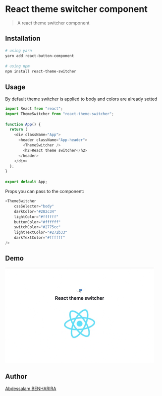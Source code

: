# React theme switcher component

> A react theme switcher component

## Installation

```bash
# using yarn
yarn add react-button-component

# using npm
npm install react-theme-switcher
```

## Usage

By default theme switcher is applied to body and colors are already setted

```js
import React from "react";
import ThemeSwitcher from "react-theme-switcher";

function App() {
  return (
    <div className="App">
      <header className="App-header">
        <ThemeSwitcher />
        <h2>React theme switcher</h2>
      </header>
    </div>
  );
}

export default App;
```

Props you can pass to the component:

```js
<ThemeSwitcher
    cssSelector="body"
    darkColor="#282c34"
    lightColor="#ffffff"
    buttonColor="#ffffff"
    switchColor="#2775cc"
    lightTextColor="#272b33"
    darkTextColor="#ffffff"
/>
```

## Demo

![demo](./screenshots/demo.gif)

## Author

[Abdessalam BENHARIRA](https://github.com/Abdessalam98)
